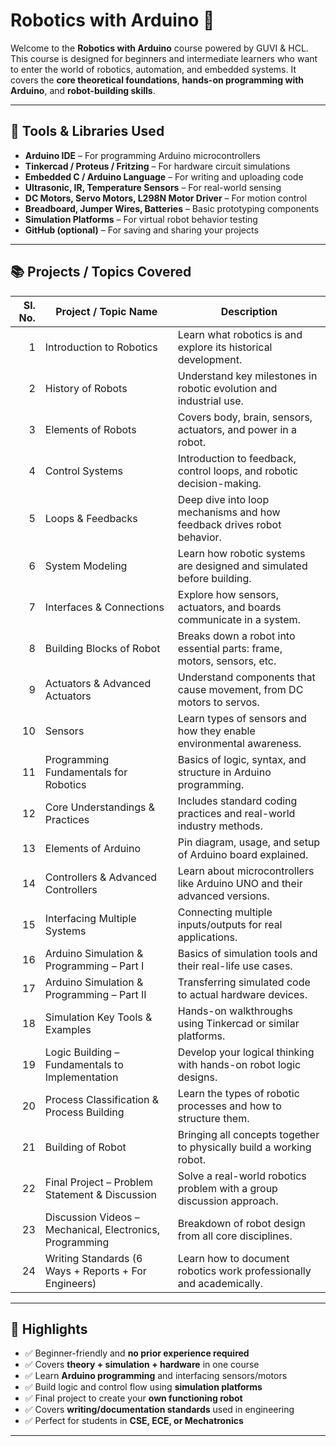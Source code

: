 # Robotics with Arduino 🤖

Welcome to the **Robotics with Arduino** course powered by GUVI & HCL. This course is designed for beginners and intermediate learners who want to enter the world of robotics, automation, and embedded systems. It covers the **core theoretical foundations**, **hands-on programming with Arduino**, and **robot-building skills**.

---

## 🔧 Tools & Libraries Used

- **Arduino IDE** – For programming Arduino microcontrollers  
- **Tinkercad / Proteus / Fritzing** – For hardware circuit simulations  
- **Embedded C / Arduino Language** – For writing and uploading code  
- **Ultrasonic, IR, Temperature Sensors** – For real-world sensing  
- **DC Motors, Servo Motors, L298N Motor Driver** – For motion control  
- **Breadboard, Jumper Wires, Batteries** – Basic prototyping components  
- **Simulation Platforms** – For virtual robot behavior testing  
- **GitHub (optional)** – For saving and sharing your projects

---

## 📚 Projects / Topics Covered

| Sl. No. | Project / Topic Name                                  | Description                                                                 |
|--------:|--------------------------------------------------------|------------------------------------------------------------------------------|
| 1       | Introduction to Robotics                               | Learn what robotics is and explore its historical development.              |
| 2       | History of Robots                                      | Understand key milestones in robotic evolution and industrial use.          |
| 3       | Elements of Robots                                     | Covers body, brain, sensors, actuators, and power in a robot.               |
| 4       | Control Systems                                        | Introduction to feedback, control loops, and robotic decision-making.       |
| 5       | Loops & Feedbacks                                      | Deep dive into loop mechanisms and how feedback drives robot behavior.      |
| 6       | System Modeling                                        | Learn how robotic systems are designed and simulated before building.       |
| 7       | Interfaces & Connections                               | Explore how sensors, actuators, and boards communicate in a system.         |
| 8       | Building Blocks of Robot                               | Breaks down a robot into essential parts: frame, motors, sensors, etc.      |
| 9       | Actuators & Advanced Actuators                         | Understand components that cause movement, from DC motors to servos.        |
| 10      | Sensors                                                | Learn types of sensors and how they enable environmental awareness.         |
| 11      | Programming Fundamentals for Robotics                  | Basics of logic, syntax, and structure in Arduino programming.              |
| 12      | Core Understandings & Practices                        | Includes standard coding practices and real-world industry methods.         |
| 13      | Elements of Arduino                                    | Pin diagram, usage, and setup of Arduino board explained.                   |
| 14      | Controllers & Advanced Controllers                     | Learn about microcontrollers like Arduino UNO and their advanced versions.  |
| 15      | Interfacing Multiple Systems                           | Connecting multiple inputs/outputs for real applications.                   |
| 16      | Arduino Simulation & Programming – Part I              | Basics of simulation tools and their real-life use cases.                   |
| 17      | Arduino Simulation & Programming – Part II             | Transferring simulated code to actual hardware devices.                     |
| 18      | Simulation Key Tools & Examples                        | Hands-on walkthroughs using Tinkercad or similar platforms.                 |
| 19      | Logic Building – Fundamentals to Implementation        | Develop your logical thinking with hands-on robot logic designs.            |
| 20      | Process Classification & Process Building              | Learn the types of robotic processes and how to structure them.             |
| 21      | Building of Robot                                      | Bringing all concepts together to physically build a working robot.         |
| 22      | Final Project – Problem Statement & Discussion         | Solve a real-world robotics problem with a group discussion approach.       |
| 23      | Discussion Videos – Mechanical, Electronics, Programming | Breakdown of robot design from all core disciplines.                        |
| 24      | Writing Standards (6 Ways + Reports + For Engineers)   | Learn how to document robotics work professionally and academically.        |

---

## 🌟 Highlights

- ✅ Beginner-friendly and **no prior experience required**
- ✅ Covers **theory + simulation + hardware** in one course
- ✅ Learn **Arduino programming** and interfacing sensors/motors
- ✅ Build logic and control flow using **simulation platforms**
- ✅ Final project to create your **own functioning robot**
- ✅ Covers **writing/documentation standards** used in engineering
- ✅ Perfect for students in **CSE, ECE, or Mechatronics**

---
